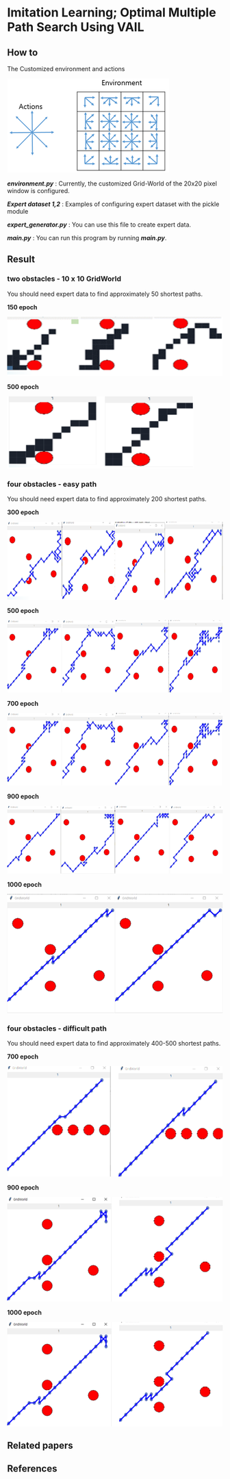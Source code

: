 # Imitation Learning; Optimal Multiple Path Search Using VAIL

## How to

The Customized environment and actions

![environment actions](./img/girdworld-AE.PNG)<br>


***environment.py*** : Currently, the customized Grid-World of the 20x20 pixel window is configured.

***Expert dataset 1,2*** : Examples of configuring expert dataset with the pickle module

***expert_generator.py*** : You can use this file to create expert data.

***main.py*** : You can run this program by running ***main.py***.

## Result
### two obstacles - 10 x 10 GridWorld
You should need expert data to find approximately 50 shortest paths.

**150 epoch**

![two obstacle-150](./img/2obstacle-150epoch.PNG)<br>

**500 epoch**

![two obstacle-500](./img/2obstacle-500epoch.PNG)<br>


### four obstacles - easy path
You should need expert data to find approximately 200 shortest paths.

**300 epoch**

![four obstacle0-300](./img/epoch-300.png)<br>

**500 epoch**

![four obstacle0-500](./img/epoch-500.PNG)<br>

**700 epoch**

![four obstacle0-700](./img/epoch-500.PNG)<br>

**900 epoch**

![four obstacle0-900](./img/epoch-900.PNG)<br>

**1000 epoch**

![four obstacle0-1000](./img/epoch-1000.PNG)<br>


### four obstacles - difficult path
You should need expert data to find approximately 400-500 shortest paths.

**700 epoch**

![four obstacle1-700](./img/4opstacle2_epoch-700.png)<br>

**900 epoch**

![four obstacle1-900](./img/4opstacle2_epoch-900.png)<br>

**1000 epoch**

![four obstacle1-1000](./img/4opstacle2_epoch-900.png)<br>


## Related papers


## References


